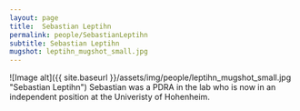 ```yaml
---
layout: page
title:  Sebastian Leptihn
permalink: people/SebastianLeptihn
subtitle: Sebastian Leptihn
mugshot: leptihn_mugshot_small.jpg
---
```

![Image alt]({{ site.baseurl }}/assets/img/people/leptihn_mugshot_small.jpg "Sebastian Leptihn")
Sebastian was a PDRA in the lab who is now in an independent position at the Univeristy of Hohenheim.
